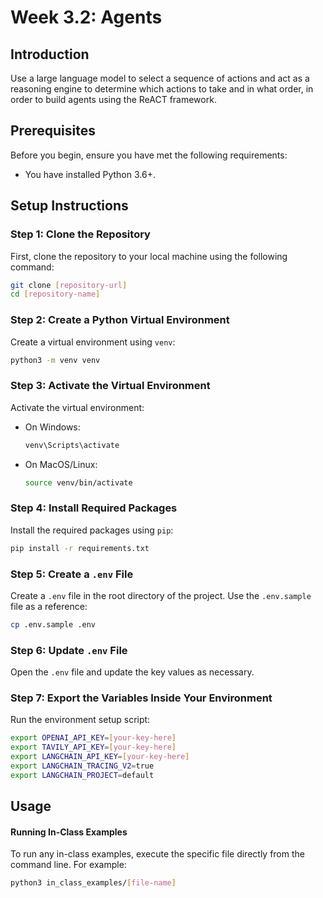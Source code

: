 # Week 3.2: Agents

## Introduction
Use a large language model to select a sequence of actions and act as a reasoning engine to determine which actions to take and in what order, in order to build agents using the ReACT framework. 

## Prerequisites
Before you begin, ensure you have met the following requirements:
- You have installed Python 3.6+.

## Setup Instructions

### Step 1: Clone the Repository
First, clone the repository to your local machine using the following command:
```bash
git clone [repository-url]
cd [repository-name]
```

### Step 2: Create a Python Virtual Environment
Create a virtual environment using `venv`:
```bash
python3 -m venv venv
```

### Step 3: Activate the Virtual Environment
Activate the virtual environment:
- On Windows:
  ```bash
  venv\Scripts\activate
  ```
- On MacOS/Linux:
  ```bash
  source venv/bin/activate
  ```

### Step 4: Install Required Packages
Install the required packages using `pip`:
```bash
pip install -r requirements.txt
```

### Step 5: Create a `.env` File
Create a `.env` file in the root directory of the project. Use the `.env.sample` file as a reference:
```bash
cp .env.sample .env
```

### Step 6: Update `.env` File
Open the `.env` file and update the key values as necessary.

### Step 7: Export the Variables Inside Your Environment
Run the environment setup script:
```bash
export OPENAI_API_KEY=[your-key-here]
export TAVILY_API_KEY=[your-key-here]
export LANGCHAIN_API_KEY=[your-key-here]
export LANGCHAIN_TRACING_V2=true
export LANGCHAIN_PROJECT=default
```

## Usage

#### Running In-Class Examples
To run any in-class examples, execute the specific file directly from the command line. For example:

```bash
python3 in_class_examples/[file-name]
```
